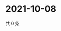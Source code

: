 # 2021-10-08

共 0 条

<!-- BEGIN WEIBO -->
<!-- 最后更新时间 Fri Oct 08 2021 15:13:58 GMT+0800 (China Standard Time) -->

<!-- END WEIBO -->
